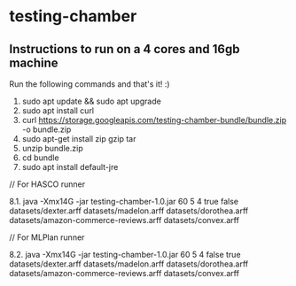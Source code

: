 # testing-chamber
## Instructions to run on a 4 cores and 16gb machine
Run the following commands and that's it! :)

1. sudo apt update && sudo apt upgrade
2. sudo apt install curl
3. curl https://storage.googleapis.com/testing-chamber-bundle/bundle.zip -o bundle.zip
4. sudo apt-get install zip gzip tar
5. unzip bundle.zip
6. cd bundle
7. sudo apt install default-jre

// For HASCO runner

8.1. java -Xmx14G -jar testing-chamber-1.0.jar 60 5 4 true false datasets/dexter.arff datasets/madelon.arff datasets/dorothea.arff datasets/amazon-commerce-reviews.arff datasets/convex.arff

// For MLPlan runner

8.2. java -Xmx14G -jar testing-chamber-1.0.jar 60 5 4 false true datasets/dexter.arff datasets/madelon.arff datasets/dorothea.arff datasets/amazon-commerce-reviews.arff datasets/convex.arff
